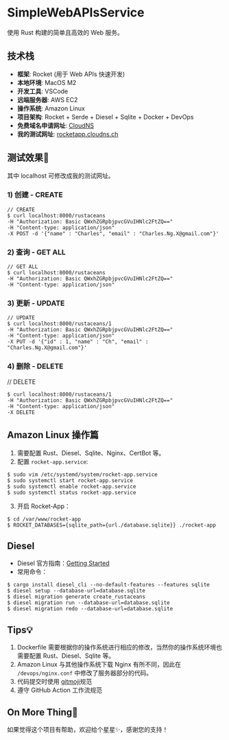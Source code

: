 # SimpleWebAPIsService

使用 Rust 构建的简单且高效的 Web 服务。

## 技术栈
- **框架**: Rocket (用于 Web APIs 快速开发)
- **本地环境**: MacOS M2
- **开发工具**: VSCode
- **远端服务器**: AWS EC2
- **操作系统**: Amazon Linux
- **项目架构**: Rocket + Serde + Diesel + Sqlite + Docker + DevOps
- **免费域名申请网址**: [CloudNS](https://www.cloudns.net/)
- **我的测试网址**: [rocketapp.cloudns.ch](https://rocketapp.cloudns.ch/)

## 测试效果🚀
其中 localhost 可修改成我的测试网址。

### 1) 创建 - CREATE
```
// CREATE
$ curl localhost:8000/rustaceans
-H "Authorization: Basic QWxhZGRpbjpvcGVuIHNlc2FtZQ=="
-H "Content-type: application/json"
-X POST -d '{"name" : "Charles", "email" : "Charles.Ng.X@gmail.com"}'
```

### 2) 查询 - GET ALL
```
// GET ALL
$ curl localhost:8000/rustaceans
-H "Authorization: Basic QWxhZGRpbjpvcGVuIHNlc2FtZQ=="
-H "Content-type: application/json"
```

### 3) 更新 - UPDATE
```
// UPDATE
$ curl localhost:8000/rustaceans/1
-H "Authorization: Basic QWxhZGRpbjpvcGVuIHNlc2FtZQ=="
-H "Content-type: application/json"
-X PUT -d '{"id" : 1, "name" : "Ch", "email" : "Charles.Ng.X@gmail.com"}'
```

### 4) 删除 - DELETE
// DELETE
```
$ curl localhost:8000/rustaceans/1
-H "Authorization: Basic QWxhZGRpbjpvcGVuIHNlc2FtZQ=="
-H "Content-type: application/json"
-X DELETE
```

## Amazon Linux 操作篇
1. 需要配置 Rust、Diesel、Sqlite、Nginx、CertBot 等。
2. 配置 `rocket-app.service`:
```
$ sudo vim /etc/systemd/system/rocket-app.service
$ sudo systemctl start rocket-app.service
$ sudo systemctl enable rocket-app.service
$ sudo systemctl status rocket-app.service
```
3. 开启 Rocket-App：
```
$ cd /var/www/rocket-app
$ ROCKET_DATABASES={sqlite_path={url./database.sqlite}} ./rocket-app
```

## Diesel
- Diesel 官方指南：[Getting Started](https://diesel.rs/guides/getting-started)
- 常用命令：
```
$ cargo install diesel_cli --no-default-features --features sqlite
$ diesel setup --database-url=database.sqlite
$ diesel migration generate create_rustaceans
$ diesel migration run --database-url=database.sqlite
$ diesel migration redo --database-url=database.sqlite
```

## Tips💡
1. Dockerfile 需要根据你的操作系统进行相应的修改，当然你的操作系统环境也需要配置 Rust、Diesel、Sqlite 等。
2. Amazon Linux 与其他操作系统下载 Nginx 有所不同，因此在 `/devops/nginx.conf` 中修改了服务器部分的代码。
3. 代码提交时使用 [gitmoji](https://gitmoji.dev/)规范
4. 遵守 GitHub Action 工作流规范

## On More Thing🌹
如果觉得这个项目有帮助，欢迎给个星星✨，感谢您的支持！













